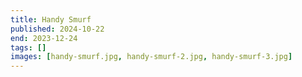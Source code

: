 ```yaml
---
title: Handy Smurf
published: 2024-10-22
end: 2023-12-24
tags: []
images: [handy-smurf.jpg, handy-smurf-2.jpg, handy-smurf-3.jpg]
---
```

